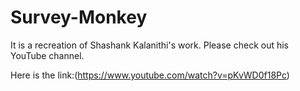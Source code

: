 # Survey-Monkey
It is a recreation of Shashank Kalanithi's work. Please check out his YouTube channel.

Here is the link:(https://www.youtube.com/watch?v=pKvWD0f18Pc)

